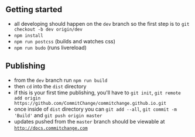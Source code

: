 ## Getting started
- all developing should happen on the `dev` branch so the first step is to `git checkout -b dev origin/dev`
- `npm install`
- `npm run postcss` (builds and watches css) 
- `npm run budo` (runs livereload)

## Publishing
- from the `dev` branch run `npm run build`
- then `cd` into the `dist` directory
- if this is your first time publishing, you'll have to `git init`,  `git remote add origin https://github.com/CommitChange/commitchange.github.io.git`
- once inside of `dist` directory you can `git add --all`, `git commit -m 'Build'` and `git push origin master`
- updates pushed from the `master` branch should be viewable at [`http://docs.commitchange.com`](http://docs.commitchange.com)
